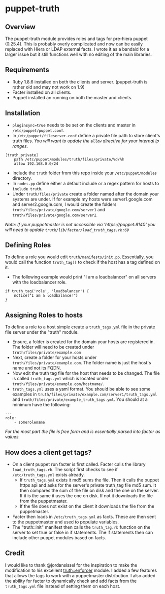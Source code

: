 # puppet-truth

## Overview
The puppet-truth module provides roles and tags for pre-hiera puppet (0.25.4). This is probably overly complicated and now can be easily replaced with Hiera or LDAP external facts. I wrote it as a bandaid for a larger issue but it still functions well with no editing of the main libraries.

## Requirements

- Ruby 1.8.6 installed on both the clients and server. (puppet-truth is rather old and may not work on 1.9)
- Facter installed on all clients.
- Puppet installed an running on both the master and clients.

## Installation
- `pluginsync=true` needs to be set on the clients and master in `/etc/puppet/puppet.conf`.
- In `/etc/puppet/fileserver.conf` define a private file path to store client's truth files. _You will want to update the `allow` directive for your internal ip ranges._

```
[truth_private]
    path /etc/puppet/modules/truth/files/private/%d/%h
    allow 192.168.0.0/24
```
- Include the `truth` folder from this repo inside your `/etc/puppet/modules` directory.
- In `nodes.pp` define either a default include or a regex pattern for hosts to `include truth`.
- Under `truth/files/private` create a folder named after the domain your systems are under. If for example my hosts were server1.google.com and server2.google.com, I would create the folders `truth/files/private/google.com/server1` and `truth/files/private/google.com/server2`.

_Note: If your puppetmaster is not accessible via 'https://puppet:8140' you will need to update `truth/lib/facter/load_truth_tags.rb:69`_

## Defining Roles
To define a role you would edit `truth/manifests/init.pp`. Essentially, you would call the function `truth_tag()` to check if the host has a tag defined on it.

- The following example would print "I am a loadbalancer" on all servers with the loadbalancer role.

```
if truth_tag('role', 'loadbalancer') {
    notice("I am a loadbalancer")
}
```

## Assigning Roles to hosts
To define a role to a host simple create a `truth_tags.yml` file in the private file server under the "truth" module.

- Ensure, a folder is created for the domain your hosts are registered in. The folder will need to be created under `truth/files/private/example.com`
- Next, create a folder for your hosts under `truth/files/private/example.com`. The folder name is just the host's name and not its FQDN.
- Now edit the truth tag file for the host that needs to be changed. The file is called `truth_tags.yml` which is located under `truth/files/private/example.com/hostname/`.
- `truth_tags.yml` uses a yaml format. You should be able to see some examples in `truth/files/private/example.com/server1/truth_tags.yml` and `truth/files/private/example_truth_tags.yml`. You should at a minimum have the following:

```
---
role:
    - somerolename
```
_For the most part the file is free form and is essentially parsed into factor as values._

## How does a client get tags?
- On a client puppet run facter is first called. Facter calls the library `load_truth_tags.rb`. The script first checks to see if `/etc/truth_tags.yml` exists already.
    - If `truth_tags.yml` exists it md5 sums the file. Then it calls the puppet https api and asks for the server's private truth_tag file md5 sum. It then compares the sum of the file on disk and the one on the server. If it is the same it uses the one on disk. If not it downloads the file from the puppetmaster.
    - If the file does not exist on the client it downloads the file from the puppetmaster.
- Facter then loads in `/etc/truth_tags.yml` as facts. These are then sent to the puppetmaster and used to populate variables.
- The "truth::init" manifest then calls the `truth_tag.rb` function on the server to set true or false in if statements. The if statements then can include other puppet modules based on facts.

## Credit
I would like to thank @jordansissel for the inspiration to make the modification to his excellent [truth::enforcer](https://github.com/jordansissel/puppet-examples/tree/master/nodeless-puppet/ "truth::enforcer") module. I added a few features that allows the tags to work with a puppetmaster distribution. I also added the ability for facter to dynamically check and add facts from the `truth_tags.yml` file instead of setting them on each host.
